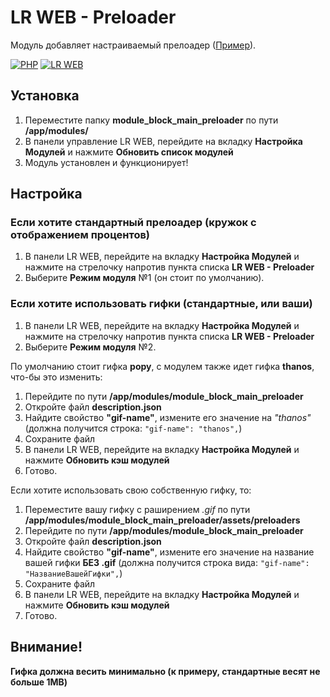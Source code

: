 # LR WEB - Preloader
Модуль добавляет настраиваемый прелоадер (<a href="https://crystalx.ru/stat">Пример</a>).

[![PHP](https://img.shields.io/badge/PHP-%3E%3D5.4-blue)](https://php.net/)
[![LR WEB](https://img.shields.io/badge/LR%20WEB-%3E%3D0.2.124-brightgreen)](https://github.com/levelsranks/levels-ranks-web)

## Установка
1. Переместите папку **module_block_main_preloader** по пути **/app/modules/**
2. В панели управление LR WEB, перейдите на вкладку **Настройка Модулей** и нажмите **Обновить список модулей**
3. Модуль установлен и функционирует!

## Настройка
### Если хотите стандартный прелоадер (кружок с отображением процентов)
1. В панели LR WEB, перейдите на вкладку **Настройка Модулей** и нажмите на стрелочку напротив пункта списка **LR WEB - Preloader**
2. Выберите **Режим модуля** №1 (он стоит по умолчанию).
### Если хотите использовать гифки (стандартные, или ваши)
1. В панели LR WEB, перейдите на вкладку **Настройка Модулей** и нажмите на стрелочку напротив пункта списка **LR WEB - Preloader**
2. Выберите **Режим модуля** №2.

По умолчанию стоит гифка **popy**, с модулем также идет гифка **thanos**, что-бы это изменить:

1. Перейдите по пути **/app/modules/module_block_main_preloader**
2. Откройте файл **description.json**
3. Найдите свойство **"gif-name"**, измените его значение на *"thanos"* (должна получится строка: ``"gif-name": "thanos",``)
4. Сохраните файл
5. В панели LR WEB, перейдите на вкладку **Настройка Модулей** и нажмите **Обновить кэш модулей**
6. Готово.

Если хотите использовать свою собственную гифку, то:
1. Переместите вашу гифку с раширением *.gif* по пути **/app/modules/module_block_main_preloader/assets/preloaders**
2. Перейдите по пути **/app/modules/module_block_main_preloader**
3. Откройте файл **description.json**
4. Найдите свойство **"gif-name"**, измените его значение на название вашей гифки **БЕЗ .gif** (должна получится строка вида: ``"gif-name": "НазваниеВашейГифки",``)
5. Сохраните файл
6. В панели LR WEB, перейдите на вкладку **Настройка Модулей** и нажмите **Обновить кэш модулей**
7. Готово.

## Внимание!

**Гифка должна весить минимально (к примеру, стандартные весят не больше 1MB)**
